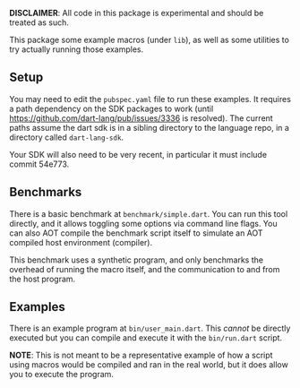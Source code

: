 **DISCLAIMER**: All code in this package is experimental and should be treated
as such.

This package some example macros (under `lib`), as well as some utilities to try
actually running those examples.

## Setup

You may need to edit the `pubspec.yaml` file to run these examples. It requires
a path dependency on the SDK packages to work (until
https://github.com/dart-lang/pub/issues/3336 is resolved). The current paths
assume the dart sdk is in a sibling directory to the language repo, in a
directory called `dart-lang-sdk`.

Your SDK will also need to be very recent, in particular it must include
commit 54e773.

## Benchmarks

There is a basic benchmark at `benchmark/simple.dart`. You can run this tool
directly, and it allows toggling some options via command line flags. You can
also AOT compile the benchmark script itself to simulate an AOT compiled host
environment (compiler).

This benchmark uses a synthetic program, and only benchmarks the overhead of
running the macro itself, and the communication to and from the host program.

## Examples

There is an example program at `bin/user_main.dart`. This _cannot_ be directly
executed but you can compile and execute it with the `bin/run.dart` script.

**NOTE**: This is not meant to be a representative example of how a script using
macros would be compiled and ran in the real world, but it does allow you to
execute the program.
